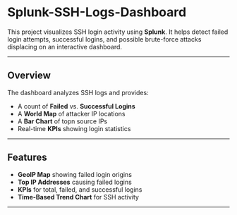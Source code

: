# Splunk-SSH-Logs-Dashboard
This project visualizes SSH login activity using **Splunk**.
It helps detect failed login attempts, successful logins, and possible brute-force attacks displacing on an interactive dashboard.

----
## Overview 
The dashboard analyzes SSH logs and provides:
- A count of **Failed** vs. **Successful Logins**
- A **World Map** of attacker IP locations
- A **Bar Chart** of topn source IPs
- Real-time **KPIs** showing login statistics
  
----
## Features
- **GeoIP Map** showing failed login origins
- **Top IP Addresses** causing failed logins
- **KPIs** for total, failed, and successful logins
- **Time-Based Trend Chart** for SSH activity

---- 

